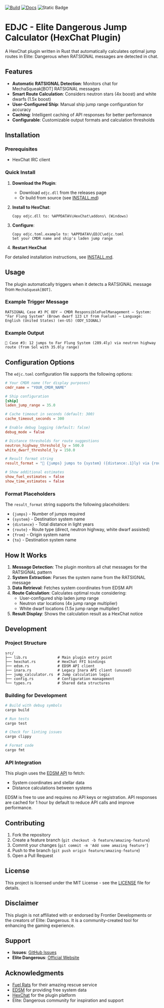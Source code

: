 [![Build](https://github.com/SomewhatAwake/edjc/actions/workflows/ci.yml/badge.svg)](https://github.com/SomewhatAwake/edjc/actions/workflows/ci.yml) [![Docs](https://github.com/SomewhatAwake/edjc/actions/workflows/jekyll-gh-pages.yml/badge.svg)](https://github.com/SomewhatAwake/edjc/actions/workflows/jekyll-gh-pages.yml) ![Static Badge](https://img.shields.io/badge/my%20pain-immeasurable-red)


# EDJC - Elite Dangerous Jump Calculator (HexChat Plugin)

A HexChat plugin written in Rust that automatically calculates optimal jump routes in Elite: Dangerous when RATSIGNAL messages are detected in chat.

## Features

- **Automatic RATSIGNAL Detection**: Monitors chat for MechaSqueak[BOT] RATSIGNAL messages
- **Smart Route Calculation**: Considers neutron stars (4x boost) and white dwarfs (1.5x boost)
- **User-Configured Ship**: Manual ship jump range configuration for accuracy
- **Caching**: Intelligent caching of API responses for better performance
- **Configurable**: Customizable output formats and calculation thresholds

## Installation

### Prerequisites

- HexChat IRC client
### Quick Install

1. **Download the Plugin**:
   - Download `edjc.dll` from the releases page
   - Or build from source (see [INSTALL.md](INSTALL.md))

2. **Install to HexChat**:
   ```
   Copy edjc.dll to: %APPDATA%\HexChat\addons\ (Windows)
   ```

3. **Configure**:
   ```
   Copy edjc.toml.example to: %APPDATA%\EDJC\edjc.toml
   Set your CMDR name and ship's laden jump range
   ```

4. **Restart HexChat**

For detailed installation instructions, see [INSTALL.md](INSTALL.md).

## Usage

The plugin automatically triggers when it detects a RATSIGNAL message from `MechaSqueak[BOT]`. 

### Example Trigger Message
```
RATSIGNAL Case #3 PC ODY – CMDR ResponsibleFuelManagement – System: "Far Flung System" (Brown dwarf 123 LY from Fuelum) – Language: English (United States) (en-US) (ODY_SIGNAL)
```

### Example Output
```
🚀 Case #3: 12 jumps to Far Flung System (289.4ly) via neutron highway route (from Sol with 35.0ly range)
```

## Configuration Options

The `edjc.toml` configuration file supports the following options:

```toml
# Your CMDR name (for display purposes)
cmdr_name = "YOUR_CMDR_NAME"

# Ship configuration
[ship]
laden_jump_range = 35.0

# Cache timeout in seconds (default: 300)
cache_timeout_seconds = 300

# Enable debug logging (default: false)
debug_mode = false

# Distance thresholds for route suggestions
neutron_highway_threshold_ly = 500.0
white_dwarf_threshold_ly = 150.0

# Result format string
result_format = "🚀 {jumps} jumps to {system} ({distance:.1}ly) via {route}"

# Show additional estimates
show_fuel_estimates = false
show_time_estimates = false
```

### Format Placeholders

The `result_format` string supports the following placeholders:

- `{jumps}` - Number of jumps required
- `{system}` - Destination system name
- `{distance}` - Total distance in light years
- `{route}` - Route type (direct, neutron highway, white dwarf assisted)
- `{from}` - Origin system name
- `{to}` - Destination system name

## How It Works

1. **Message Detection**: The plugin monitors all chat messages for the RATSIGNAL pattern
2. **System Extraction**: Parses the system name from the RATSIGNAL message
3. **Data Retrieval**: Fetches system coordinates from EDSM API
4. **Route Calculation**: Calculates optimal route considering:
   - User-configured ship laden jump range
   - Neutron star locations (4x jump range multiplier)
   - White dwarf locations (1.5x jump range multiplier)
5. **Result Display**: Shows the calculation result as a HexChat notice

## Development

### Project Structure

```
src/
├── lib.rs              # Main plugin entry point
├── hexchat.rs          # HexChat FFI bindings
├── edsm.rs             # EDSM API client
├── inara.rs            # Legacy Inara API client (unused)
├── jump_calculator.rs  # Jump calculation logic
├── config.rs           # Configuration management
└── types.rs            # Shared data structures
```

### Building for Development

```bash
# Build with debug symbols
cargo build

# Run tests
cargo test

# Check for linting issues
cargo clippy

# Format code
cargo fmt
```

### API Integration

This plugin uses the [EDSM API](https://www.edsm.net/api-v1/) to fetch:

- System coordinates and stellar data
- Distance calculations between systems

EDSM is free to use and requires no API keys or registration. API responses are cached for 1 hour by default to reduce API calls and improve performance.

## Contributing

1. Fork the repository
2. Create a feature branch (`git checkout -b feature/amazing-feature`)
3. Commit your changes (`git commit -m 'Add some amazing feature'`)
4. Push to the branch (`git push origin feature/amazing-feature`)
5. Open a Pull Request

## License

This project is licensed under the MIT License - see the [LICENSE](LICENSE) file for details.

## Disclaimer

This plugin is not affiliated with or endorsed by Frontier Developments or the creators of Elite: Dangerous. It is a community-created tool for enhancing the gaming experience.

## Support

- **Issues**: [GitHub Issues](https://github.com/SomewhatAwake/edjc/issues)
- **Elite Dangerous**: [Official Website](https://www.elitedangerous.com/)

## Acknowledgments

- [Fuel Rats](https://fuelrats.com/) for their amazing rescue service
- [EDSM](https://www.edsm.net/) for providing free system data
- [HexChat](https://hexchat.github.io/) for the plugin platform
- Elite: Dangerous community for inspiration and support

